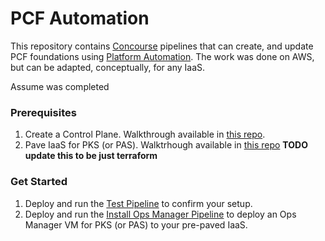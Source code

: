 #   PCF Automation

This repository contains [Concourse](https://concourse-ci.org) pipelines that can create, and update PCF foundations using [Platform Automation](http://docs.pivotal.io/platform-automation).
The work was done on AWS, but can be adapted, conceptually, for any IaaS.

Assume was completed

### Prerequisites
1. Create a Control Plane. Walkthrough available in [this repo](https://github.com/pivotal-samuel-sanders/terraforming-aws-control-plane/README.md).
1. Pave IaaS for PKS (or PAS). Walktrhough available in [this repo](https://github.com/pivotal-samuel-sanders/terraforming-aws-pks) **TODO update this to be just terraform**

### Get Started
1. Deploy and run the [Test Pipeline](https://github.com/pivotal-samuel-sanders/pcf-automation/blob/master/sandbox/test-pipeline/README.md) to confirm your setup.
2. Deploy and run the [Install Ops Manager Pipeline](https://github.com/pivotal-samuel-sanders/pcf-automation/blob/master/sandbox/install-ops-manager-pipeline/README.md) to deploy an Ops Manager VM for PKS (or PAS) to your pre-paved IaaS.